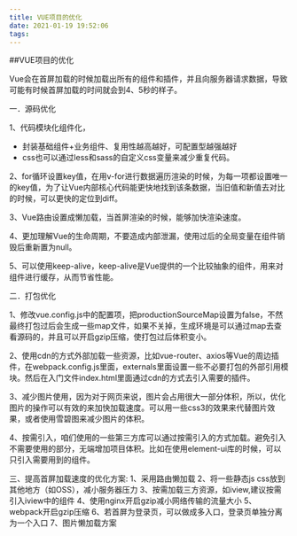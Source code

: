 ```yaml
---
title: VUE项目的优化
date: 2021-01-19 19:52:06
tags:
---
```


##VUE项目的优化

Vue会在首屏加载的时候加载出所有的组件和插件，并且向服务器请求数据，导致可能有时候首屏加载的时间就会到4、5秒的样子。

一．源码优化

1、代码模块化组件化，
* 封装基础组件+业务组件、复用性越高越好，可配置型越强越好
* css也可以通过less和sass的自定义css变量来减少重复代码。

2、for循环设置key值，在用v-for进行数据遍历渲染的时候，为每一项都设置唯一的key值，为了让Vue内部核心代码能更快地找到该条数据，当旧值和新值去对比的时候，可以更快的定位到diff。

3、Vue路由设置成懒加载，当首屏渲染的时候，能够加快渲染速度。

4、更加理解Vue的生命周期，不要造成内部泄漏，使用过后的全局变量在组件销毁后重新置为null。

5、可以使用keep-alive，keep-alive是Vue提供的一个比较抽象的组件，用来对组件进行缓存，从而节省性能。

二．打包优化

1、修改vue.config.js中的配置项，把productionSourceMap设置为false，不然最终打包过后会生成一些map文件，如果不关掉，生成环境是可以通过map去查看源码的，并且可以开启gzip压缩，使打包过后体积变小。


2、使用cdn的方式外部加载一些资源，比如vue-router、axios等Vue的周边插件，在webpack.config.js里面，externals里面设置一些不必要打包的外部引用模块。然后在入门文件index.html里面通过cdn的方式去引入需要的插件。

3、减少图片使用，因为对于网页来说，图片会占用很大一部分体积，所以，优化图片的操作可以有效的来加快加载速度。可以用一些css3的效果来代替图片效果，或者使用雪碧图来减少图片的体积。

4、按需引入，咱们使用的一些第三方库可以通过按需引入的方式加载。避免引入不需要使用的部分，无端增加项目体积。比如在使用element-ui库的时候，可以只引入需要用到的组件。

三、提高首屏加载速度的优化方案: 
1、采用路由懒加载 2、将一些静态js css放到其他地方（如OSS），减小服务器压力 3、按需加载三方资源，如iview,建议按需引入iview中的组件 4、使用nginx开启gzip减小网络传输的流量大小 5、webpack开启gzip压缩 6、若首屏为登录页，可以做成多入口，登录页单独分离为一个入口 7、图片懒加载方案

